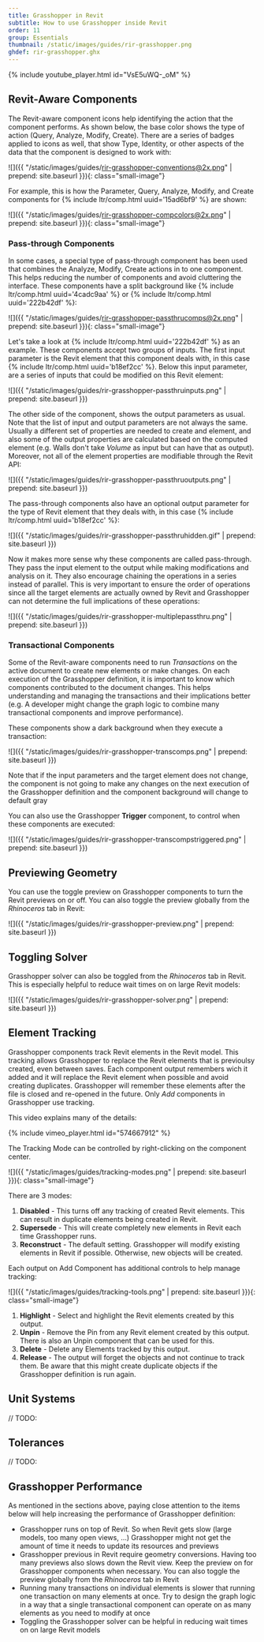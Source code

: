 ```yaml
---
title: Grasshopper in Revit
subtitle: How to use Grasshopper inside Revit
order: 11
group: Essentials
thumbnail: /static/images/guides/rir-grasshopper.png
ghdef: rir-grasshopper.ghx
---
```


{% include youtube_player.html id="VsE5uWQ-_oM" %}


## Revit-Aware Components

The Revit-aware component icons help identifying the action that the component performs. As shown below, the base color shows the type of action (Query, Analyze, Modify, Create). There are a series of badges applied to icons as well, that show Type, Identity, or other aspects of the data that the component is designed to work with:

![]({{ "/static/images/guides/rir-grasshopper-conventions@2x.png" | prepend: site.baseurl }}){: class="small-image"}

For example, this is how the Parameter, Query, Analyze, Modify, and Create components for {% include ltr/comp.html uuid='15ad6bf9' %} are shown:

![]({{ "/static/images/guides/rir-grasshopper-compcolors@2x.png" | prepend: site.baseurl }}){: class="small-image"}

### Pass-through Components

In some cases, a special type of pass-through component has been used that combines the Analyze, Modify, Create actions in to one component. This helps reducing the number of components and avoid cluttering the interface. These components have a split background like {% include ltr/comp.html uuid='4cadc9aa' %} or {% include ltr/comp.html uuid='222b42df' %}:

![]({{ "/static/images/guides/rir-grasshopper-passthrucomps@2x.png" | prepend: site.baseurl }}){: class="small-image"}

Let's take a look at {% include ltr/comp.html uuid='222b42df' %} as an example. These components accept two groups of inputs. The first input parameter is the Revit element that this component deals with, in this case {% include ltr/comp.html uuid='b18ef2cc' %}. Below this input parameter, are a series of inputs that could be modified on this Revit element:

![]({{ "/static/images/guides/rir-grasshopper-passthruinputs.png" | prepend: site.baseurl }})

The other side of the component, shows the output parameters as usual. Note that the list of input and output parameters are not always the same. Usually a different set of properties are needed to create and element, and also some of the output properties are calculated based on the computed element (e.g. Walls don't take *Volume* as input but can have that as output). Moreover, not all of the element properties are modifiable through the Revit API:

![]({{ "/static/images/guides/rir-grasshopper-passthruoutputs.png" | prepend: site.baseurl }})

The pass-through components also have an optional output parameter for the type of Revit element that they deals with, in this case {% include ltr/comp.html uuid='b18ef2cc' %}:

![]({{ "/static/images/guides/rir-grasshopper-passthruhidden.gif" | prepend: site.baseurl }})

Now it makes more sense why these components are called pass-through. They pass the input element to the output while making modifications and analysis on it. They also encourage chaining the operations in a series instead of parallel. This is very important to ensure the order of operations since all the target elements are actually owned by Revit and Grasshopper can not determine the full implications of these operations:

![]({{ "/static/images/guides/rir-grasshopper-multiplepassthru.png" | prepend: site.baseurl }})

### Transactional Components

Some of the Revit-aware components need to run *Transactions* on the active document to create new elements or make changes. On each execution of the Grasshopper definition, it is important to know which components contributed to the document changes. This helps understanding and managing the transactions and their implications better (e.g. A developer might change the graph logic to combine many transactional components and improve performance).

These components show a dark background when they execute a transaction:

![]({{ "/static/images/guides/rir-grasshopper-transcomps.png" | prepend: site.baseurl }})

Note that if the input parameters and the target element does not change, the component is not going to make any changes on the next execution of the Grasshopper definition and the component background will change to default gray

You can also use the Grasshopper **Trigger** component, to control when these components are executed:

![]({{ "/static/images/guides/rir-grasshopper-transcompstriggered.png" | prepend: site.baseurl }})

## Previewing Geometry

You can use the toggle preview on Grasshopper components to turn the Revit previews on or off. You can also toggle the preview globally from the *Rhinoceros* tab in Revit:

![]({{ "/static/images/guides/rir-grasshopper-preview.png" | prepend: site.baseurl }})

## Toggling Solver

Grasshopper solver can also be toggled from the *Rhinoceros* tab in Revit. This is especially helpful to reduce wait times on on large Revit models:

![]({{ "/static/images/guides/rir-grasshopper-solver.png" | prepend: site.baseurl }})

## Element Tracking

Grasshopper components track Revit elements in the Revit model.  This tracking allows Grasshopper to replace the Revit elements that is previoulsy created, even between saves.  Each component output remembers wich it added and it will replace the Revit element when possible and avoid creating duplicates.  Grasshopper will remember these elements after the file is closed and re-opened in the future. Only *Add* components in Grasshopper use tracking.

This video explains many of the details:

{% include vimeo_player.html id="574667912" %}

The Tracking Mode can be controlled by right-clicking on the component center. 

![]({{ "/static/images/guides/tracking-modes.png" | prepend: site.baseurl }}){: class="small-image"}

There are 3 modes:
1. **Disabled** - This turns off any tracking of created Revit elements.  This can result in duplicate elements being created in Revit.
1. **Supersede** - This will create completely new elements in Revit each time Grasshopper runs.
1. **Reconstruct** - The default setting.  Grasshopper will modify existing elements in Revit if possible.  Otherwise, new objects will be created.

Each output on Add Component has additional controls to help manage tracking:

![]({{ "/static/images/guides/tracking-tools.png" | prepend: site.baseurl }}){: class="small-image"}

1. **Highlight** - Select and highlight the Revit elements created by this output.
1. **Unpin** - Remove the Pin from any Revit element created by this output. There is also an Unpin component that can be used for this.
1. **Delete** - Delete any Elements tracked by this output.
1. **Release** - The output will forget the objects and not continue to track them.  Be aware that this might create duplicate objects if the Grasshopper definition is run again.

## Unit Systems

// TODO: 

## Tolerances

// TODO: 

## Grasshopper Performance

As mentioned in the sections above, paying close attention to the items below will help increasing the performance of Grasshopper definition:

- Grasshopper runs on top of Revit. So when Revit gets slow (large models, too many open views, ...) Grasshopper might not get the amount of time it needs to update its resources and previews
- Grasshopper previous in Revit require geometry conversions. Having too many previews also slows down the Revit view. Keep the preview on for Grasshopper components when necessary. You can also toggle the preview globally from the *Rhinoceros* tab in Revit
- Running many transactions on individual elements is slower that running one transaction on many elements at once. Try to design the graph logic in a way that a single transactional component can operate on as many elements as you need to modify at once
- Toggling the Grasshopper solver can be helpful in reducing wait times on on large Revit models
  